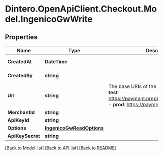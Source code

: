 # Dintero.OpenApiClient.Checkout.Model.IngenicoGwWrite

## Properties

Name | Type | Description | Notes
------------ | ------------- | ------------- | -------------
**CreatedAt** | **DateTime** |  | [optional] [readonly] 
**CreatedBy** | **string** |  | [optional] [readonly] 
**Url** | **string** | The base URIs of the Ingenico Direct APIs:  - **test**: https://payment.preprod.direct.ingenico.com - **prod**: https://payment.direct.ingenico.com  | 
**MerchantId** | **string** |  | 
**ApiKeyId** | **string** |  | 
**Options** | [**IngenicoGwReadOptions**](IngenicoGwReadOptions.md) |  | [optional] 
**ApiKeySecret** | **string** |  | 

[[Back to Model list]](../README.md#documentation-for-models) [[Back to API list]](../README.md#documentation-for-api-endpoints) [[Back to README]](../README.md)

